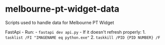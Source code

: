 # melbourne-pt-widget-data
Scripts used to handle data for Melbourne PT Widget

FastApi
    - Run:
        - ```fastapi dev api.py```
    - If it doesn't refresh properly: 
        1. ```tasklist /FI "IMAGENAME eq python.exe"```
        2. ```taskkill /PID {PID NUMBER} /F```